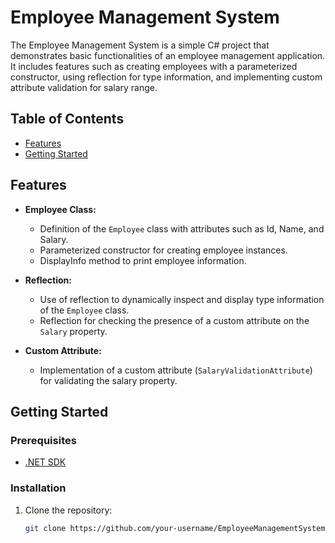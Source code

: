 # Employee Management System

The Employee Management System is a simple C# project that demonstrates basic functionalities of an employee management application. It includes features such as creating employees with a parameterized constructor, using reflection for type information, and implementing custom attribute validation for salary range.

## Table of Contents

- [Features](#features)
- [Getting Started](#getting-started)

## Features

- **Employee Class:**
  - Definition of the `Employee` class with attributes such as Id, Name, and Salary.
  - Parameterized constructor for creating employee instances.
  - DisplayInfo method to print employee information.

- **Reflection:**
  - Use of reflection to dynamically inspect and display type information of the `Employee` class.
  - Reflection for checking the presence of a custom attribute on the `Salary` property.

- **Custom Attribute:**
  - Implementation of a custom attribute (`SalaryValidationAttribute`) for validating the salary property.

## Getting Started

### Prerequisites

- [.NET SDK](https://dotnet.microsoft.com/download)

### Installation

1. Clone the repository:

   ```bash
   git clone https://github.com/your-username/EmployeeManagementSystem.git
